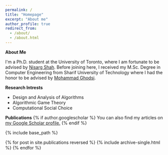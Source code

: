 ```yaml
---
permalink: /
title: "Homepage"
excerpt: "About me"
author_profile: true
redirect_from: 
  - /about/
  - /about.html
---
```


**About Me**

I'm a Ph.D. student at the University of Toronto, where I am fortunate to be advised by <a href="http://www.cs.toronto.edu/~nisarg/">Nisarg Shah</a>. Before joining here, I received my M.Sc. Degree in Computer Engineering from Sharif University of Technology where I had the honor to be advised by <a href="http://sharif.ir/~ghodsi/?page=home">Mohammad Ghodsi</a>.


**Research Intrests**

- Design and Analysis of Algorithms
- Algorithmic Game Theory
- Computational Social Choice

**Publications**
{% if author.googlescholar %}
  You can also find my articles on <u><a href="{{author.googlescholar}}">my Google Scholar profile</a>.</u>
{% endif %}

{% include base_path %}

{% for post in site.publications reversed %}
  {% include archive-single.html %}
{% endfor %}
